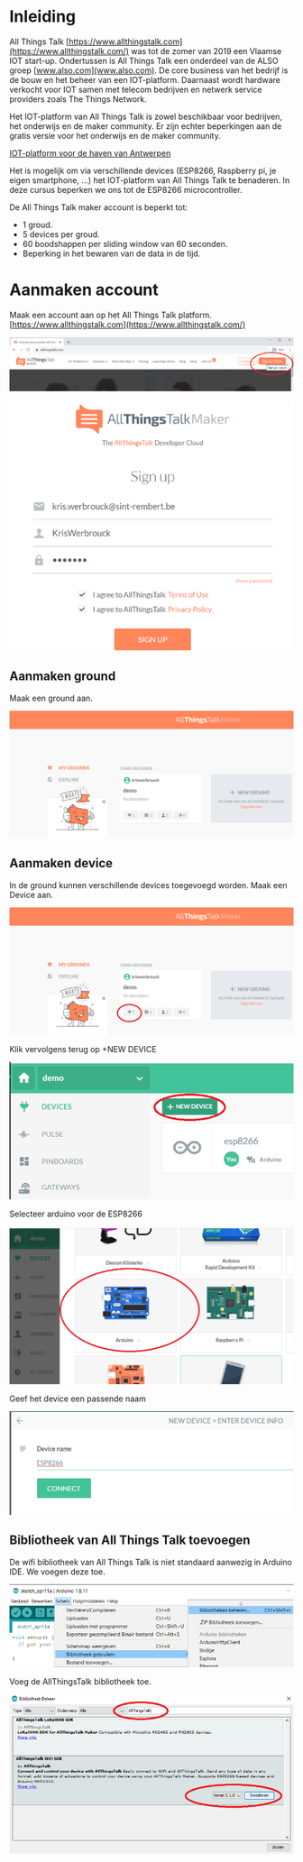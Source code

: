# Inleiding

All Things Talk [https://www.allthingstalk.com](https://www.allthingstalk.com/) was tot de zomer van 2019 een Vlaamse IOT start-up. Ondertussen is All Things Talk een onderdeel van de ALSO groep [www.also.com](www.also.com). De core business van het bedrijf is de bouw en het beheer van een IOT-platform. Daarnaast wordt hardware verkocht voor IOT samen met telecom bedrijven en netwerk service providers zoals The Things Network.

 Het IOT-platform van All Things Talk is zowel beschikbaar voor bedrijven, het onderwijs en de maker community. Er zijn echter beperkingen aan de gratis versie voor het onderwijs en de maker community.

[IOT-platform voor de haven van Antwerpen](https://cdn2.hubspot.net/hubfs/4124978/Port%20of%20Antwerp%20Cust_FULL_HD_1.mp4)

Het is mogelijk om via verschillende devices (ESP8266, Raspberry pi, je eigen smartphone, ...) het IOT-platform van All Things Talk te benaderen. In deze cursus beperken we ons tot de ESP8266 microcontroller.

De All Things Talk maker account is beperkt tot:
* 1 groud.
* 5 devices per groud.
* 60 boodshappen per sliding window van 60 seconden.
* Beperking in het bewaren van de data in de tijd.

# Aanmaken account

Maak een account aan op het All Things Talk platform. [https://www.allthingstalk.com](https://www.allthingstalk.com/)

![Aanmaken account](./assets/SignUp.png)

![Aanmaken account](./assets/SignUp2.png)

## Aanmaken ground

Maak een ground aan.

![Aanmaken ground](./assets/ground.png)


## Aanmaken device

In de ground kunnen verschillende devices toegevoegd worden. Maak een Device aan.

![Aanmaken device](./assets/AddDevice.png)

Klik vervolgens terug op +NEW DEVICE

![Aanmaken device](./assets/AddDevice2.png)

Selecteer arduino voor de ESP8266

![Aanmaken device](./assets/AddDevice3.png)

Geef het device een passende naam

![device name](./assets/deviceName.png)

## Bibliotheek van All Things Talk toevoegen

De wifi bibliotheek van All Things Talk is niet standaard aanwezig in Arduino IDE. We voegen deze toe.

![bibliotheek toevoegen](./assets/Bibliotheek1.png)

Voeg de AllThingsTalk bibliotheek toe.

![bibliotheek toevoegen](./assets/Bibliotheek2.png)

